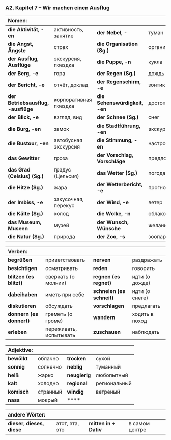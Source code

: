 ### A2. Kapitel 7 – Wir machen einen Ausflug

| **Nomen:** ||||
|:---|:---|:---|:---|
| **die Aktivität, -en** | активность, занятие | **der Nebel, -** | туман |
| **die Angst, Ängste** | страх | **die Organisation (Sg.)** | организация |
| **der Ausflug, Ausflüge** | экскурсия, поездка | **die Puppe, -n** | кукла |
| **der Berg, -e** | гора | **der Regen (Sg.)** | дождь |
| **der Bericht, -e** | отчёт, доклад | **der Regenschirm, -e** | зонтик |
| **der Betriebsausflug, -ausflüge** | корпоративная поездка | **die Sehenswürdigkeit, -en** | достопримечательность |
| **der Blick, -e** | взгляд, вид | **der Schnee (Sg.)** | снег |
| **die Burg, -en** | замок | **die Stadtführung, -en** | экскурсия по городу |
| **die Bustour, -en** | автобусная экскурсия | **die Stimmung, -en** | настроение, атмосфера |
| **das Gewitter** | гроза | **der Vorschlag, Vorschläge** | предложение |
| **das Grad (Celsius) (Sg.)** | градус (Цельсия) | **das Wetter (Sg.)** | погода |
| **die Hitze (Sg.)** | жара | **der Wetterbericht, -e** | прогноз погоды |
| **der Imbiss, -e** | закусочная, перекус | **der Wind, -e** | ветер |
| **die Kälte (Sg.)** | холод | **die Wolke, -n** | облако |
| **das Museum, Museen** | музей | **der Wunsch, Wünsche** | желание |
| **die Natur (Sg.)** | природа | **der Zoo, -s** | зоопарк |


| **Verben:** ||||
|:---|:---|:---|:---|
| **begrüßen** | приветствовать | **nerven** | раздражать |
| **besichtigen** | осматривать | **reden** | говорить |
| **blitzen (es blitzt)** | сверкать (о молнии) | **regnen (es regnet)** | идти (о дожде) |
| **dabeihaben** | иметь при себе | **schneien (es schneit)** | идти (о снеге) |
| **diskutieren** | обсуждать | **vorschlagen** | предлагать |
| **donnern (es donnert)** | греметь (о громе) | **wandern** | ходить в поход |
| **erleben** | переживать, испытывать | **zuschauen** | наблюдать |


| **Adjektive:** ||||
|:---|:---|:---|:---|
| **bewölkt** | облачно | **trocken** | сухой |
| **sonnig** | солнечно | **neblig** | туманный |
| **heiß** | жарко | **neugierig** | любопытный |
| **kalt** | холодно | **regional** | региональный |
| **komisch** | странный | **windig** | ветреный |
| **nass** | мокрый | **** |  |


| **andere Wörter:** ||||
|:---|:---|:---|:---|
| **dieser, dieses, diese** | этот, эта, это | **mitten in + Dativ** | в самом центре |

